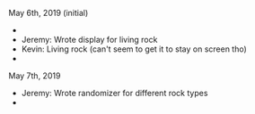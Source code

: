 May 6th, 2019 (initial)

- 
- Jeremy: Wrote display for living rock
- Kevin: Living rock (can't seem to get it to stay on screen tho)
- 

May 7th, 2019

- Jeremy: Wrote randomizer for different rock types
- 
